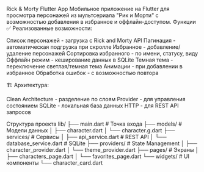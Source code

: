 Rick & Morty Flutter App
Мобильное приложение на Flutter для просмотра персонажей из мультсериала "Рик и Морти" с возможностью добавления в избранное и оффлайн-доступом.
Функции
✅ Реализованные возможности:

Список персонажей - загрузка с Rick and Morty API
Пагинация - автоматическая подгрузка при скролле
Избранное - добавление/удаление персонажей
Сортировка избранного - по имени, статусу, виду
Оффлайн режим - кеширование данных в SQLite
Темная тема - переключение светлая/темная тема
Анимации - при добавлении в избранное
Обработка ошибок - с возможностью повтора

🏗️ Архитектура:

Clean Architecture - разделение по слоям
Provider - для управления состоянием
SQLite - локальная база данных
HTTP - для REST API запросов

Структура проекта
lib/
├── main.dart                 # Точка входа
├── models/                   # Модели данных
│   ├── character.dart
│   └── character.g.dart
├── services/                 # Сервисы
│   ├── api_service.dart     # REST API
│   └── database_service.dart # SQLite
├── providers/               # State Management
│   ├── character_provider.dart
│   └── theme_provider.dart
├── pages/                   # Экраны
│   ├── characters_page.dart
│   └── favorites_page.dart
└── widgets/                 # UI компоненты
    └── character_card.dart
